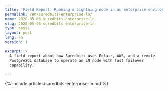 ```yaml
---
title: 'Field Report: Running a Lightning node in an enterprise environment'
permalink: /en/suredbits-enterprise-ln/
name: 2020-05-06-suredbits-enterprise-ln
slug: 2020-05-06-suredbits-enterprise-ln
type: posts
layout: post
lang: en
version: 1

excerpt: >
  A field report about how Suredbits uses Eclair, AWS, and a remote
  PostgreSQL database to operate an LN node with fast failover
  capability.

---
```

{% include articles/suredbits-enterprise-ln.md %}

